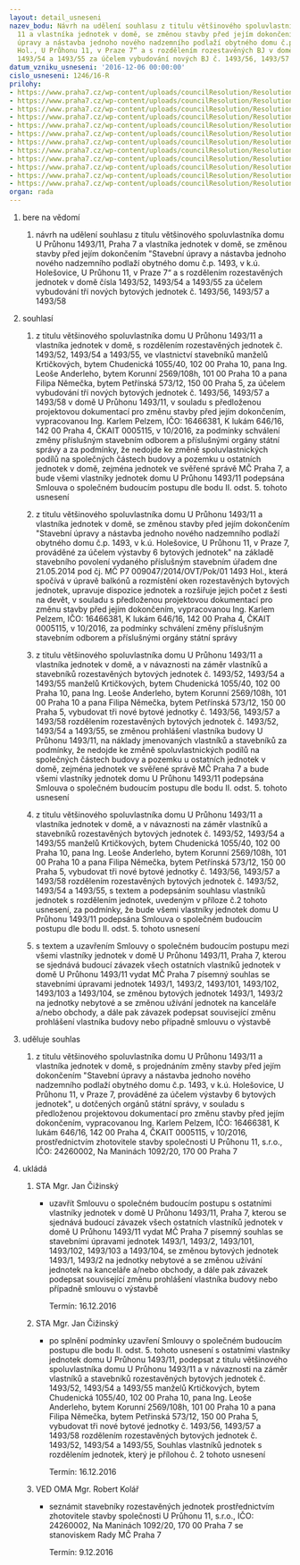 ```yaml
---
layout: detail_usneseni
nazev_bodu: Návrh na udělení souhlasu z titulu většinového spoluvlastníka domu U Průhonu
  11 a vlastníka jednotek v domě, se změnou stavby před jejím dokončením "Stavební
  úpravy a nástavba jednoho nového nadzemního podlaží obytného domu č.p. 1493, k.ú.
  Hol., U Průhonu 11, v Praze 7“ a s rozdělením rozestavěných BJ v domě č. 1493/52,
  1493/54 a 1493/55 za účelem vybudování nových BJ č. 1493/56, 1493/57 a 1493/58
datum_vzniku_usneseni: '2016-12-06 00:00:00'
cislo_usneseni: 1246/16-R
prilohy:
- https://www.praha7.cz/wp-content/uploads/councilResolution/Resolutions/27977/export/01_Pruhon11_RozdelJed_ZSPD2016~142660.doc
- https://www.praha7.cz/wp-content/uploads/councilResolution/Resolutions/27977/export/02_Pruhon11_RozdelJed_ZSPD2016Anonim~142659.docx
- https://www.praha7.cz/wp-content/uploads/councilResolution/Resolutions/27977/export/03_Pruhon11_RozdelJed_ZSPD2016~142658.pdf
- https://www.praha7.cz/wp-content/uploads/councilResolution/Resolutions/27977/export/04_Pruhon11_RozdelJed_ZSPD2016~142657.pdf
- https://www.praha7.cz/wp-content/uploads/councilResolution/Resolutions/27977/export/05_Pruhon11_RozdelJed_ZSPD2016~142656.pdf
- https://www.praha7.cz/wp-content/uploads/councilResolution/Resolutions/27977/export/06_Pruhon11_RozdelJed_ZSPD2016~142655.pdf
- https://www.praha7.cz/wp-content/uploads/councilResolution/Resolutions/27977/export/07_Pruhon11_RozdelJed_ZSPD2016~142654.pdf
- https://www.praha7.cz/wp-content/uploads/councilResolution/Resolutions/27977/export/08_Pruhon11_RozdelJed_ZSPD2016Anoim~142653.docx
- https://www.praha7.cz/wp-content/uploads/councilResolution/Resolutions/27977/export/09_Pruhon11_RozdelJed_ZSPD2016~142652.pdf
- https://www.praha7.cz/wp-content/uploads/councilResolution/Resolutions/27977/export/10_Pruhon11_RozdelJed_ZSPD2016~142651.pdf
- https://www.praha7.cz/wp-content/uploads/councilResolution/Resolutions/27977/export/11_Pruhon11_RozdelJed_ZSPD2016~142650.pdf
- https://www.praha7.cz/wp-content/uploads/councilResolution/Resolutions/27977/export/export~297161.pdf
organ: rada
---
```

<ol id="urzList" class="urzList_view"><li id="" class="urzClass1"><span name="1">bere na vědomí</span><ol class="urzOlClass"><li style="text-align: left;" id="" class="urzClass2"><span><p>návrh na udělení souhlasu z titulu většinového spoluvlastníka domu U Průhonu 1493/11, Praha 7 a vlastníka jednotek v domě, se změnou stavby před jejím dokončením "Stavební úpravy a nástavba jednoho nového nadzemního podlaží obytného domu č.p. 1493, v k.ú. Holešovice, U Průhonu 11, v Praze 7“ a s rozdělením rozestavěných jednotek v domě čísla 1493/52, 1493/54 a 1493/55 za účelem vybudování tří nových bytových jednotek č. 1493/56, 1493/57 a 1493/58</p></span></li></ol></li><li id="" class="urzClass1"><span name="26">souhlasí</span><ol class="urzOlClass"><li style="text-align: left;" id="" class="urzClass2"><span><p>z titulu většinového spoluvlastníka domu U Průhonu 1493/11 a vlastníka jednotek v domě, s rozdělením rozestavěných jednotek č. 1493/52, 1493/54 a 1493/55, ve vlastnictví stavebníků manželů Krtičkových, bytem Chudenická 1055/40, 102 00 Praha 10, pana Ing. Leoše Anderleho, bytem Korunní 2569/108h, 101 00 Praha 10 a pana Filipa Němečka, bytem Petřínská 573/12, 150 00 Praha 5, za účelem vybudování tří nových bytových jednotek č. 1493/56, 1493/57 a 1493/58 v domě U Průhonu 1493/11, v souladu s předloženou projektovou dokumentací pro změnu stavby před jejím dokončením, vypracovanou Ing. Karlem Pelzem, IČO: 16466381, K lukám 646/16, 142 00 Praha 4, ČKAIT 0005115, v 10/2016, za podmínky schválení změny příslušným stavebním odborem a příslušnými orgány státní správy a za podmínky, že nedojde ke změně spoluvlastnických podílů na společných částech budovy a pozemku u ostatních jednotek v domě, zejména jednotek ve svěřené správě MČ Praha 7, a bude všemi vlastníky jednotek domu U Průhonu 1493/11 podepsána Smlouva o společném budoucím postupu dle bodu II. odst. 5. tohoto usnesení</p></span></li><li style="text-align: left;" id="" class="urzClass2"><span><p>z titulu většinového spoluvlastníka domu U Průhonu 1493/11 a vlastníka jednotek v domě, se změnou stavby před jejím dokončením "Stavební úpravy a nástavba jednoho nového nadzemního podlaží obytného domu č.p. 1493, v k.ú. Holešovice, U Průhonu 11, v Praze 7, prováděné za účelem výstavby 6 bytových jednotek" na základě stavebního povolení vydaného příslušným stavebním úřadem dne 21.05.2014 pod čj. MČ P7 009047/2014/OVT/Pok/01 1493 Hol., která spočívá v úpravě balkónů a rozmístění oken rozestavěných bytových jednotek, upravuje dispozice jednotek a rozšiřuje jejich počet z šesti na devět, v souladu s předloženou projektovou dokumentací pro změnu stavby před jejím dokončením, vypracovanou Ing. Karlem Pelzem, IČO: 16466381, K lukám 646/16, 142 00 Praha 4, ČKAIT 0005115, v 10/2016, za podmínky schválení změny příslušným stavebním odborem a příslušnými orgány státní správy</p></span></li><li style="text-align: left;" id="" class="urzClass2"><span><p>z titulu většinového spoluvlastníka domu U Průhonu 1493/11 a vlastníka jednotek v domě, a v návaznosti na záměr vlastníků a stavebníků rozestavěných bytových jednotek č. 1493/52, 1493/54 a 1493/55 manželů Krtičkových, bytem Chudenická 1055/40, 102 00 Praha 10, pana Ing. Leoše Anderleho, bytem Korunní 2569/108h, 101 00 Praha 10 a pana Filipa Němečka, bytem Petřínská 573/12, 150 00 Praha 5, vybudovat tři nové bytové jednotky č. 1493/56, 1493/57 a 1493/58 rozdělením rozestavěných bytových jednotek č. 1493/52, 1493/54 a 1493/55, se změnou prohlášení vlastníka budovy U Průhonu 1493/11, na náklady jmenovaných vlastníků a stavebníků za podmínky, že nedojde ke změně spoluvlastnických podílů na společných částech budovy a pozemku u ostatních jednotek v domě, zejména jednotek ve svěřené správě MČ Praha 7 a bude všemi vlastníky jednotek domu U Průhonu 1493/11 podepsána Smlouva o společném budoucím postupu dle bodu II. odst. 5. tohoto usnesení</p></span></li><li style="text-align: left;" id="" class="urzClass2"><span><p>z titulu většinového spoluvlastníka domu U Průhonu 1493/11 a vlastníka jednotek v domě, a v návaznosti na záměr vlastníků a stavebníků rozestavěných bytových jednotek č. 1493/52, 1493/54 a 1493/55 manželů Krtičkových, bytem Chudenická 1055/40, 102 00 Praha 10, pana Ing. Leoše Anderleho, bytem Korunní 2569/108h, 101 00 Praha 10 a pana Filipa Němečka, bytem Petřínská 573/12, 150 00 Praha 5, vybudovat tři nové bytové jednotky č. 1493/56, 1493/57 a 1493/58 rozdělením rozestavěných bytových jednotek č. 1493/52, 1493/54 a 1493/55, s textem a podepsáním souhlasu vlastníků jednotek s rozdělením jednotek, uvedeným v příloze č.2 tohoto usnesení, za podmínky, že bude všemi vlastníky jednotek domu U Průhonu 1493/11 podepsána Smlouva o společném budoucím postupu dle bodu II. odst. 5. tohoto usnesení</p></span></li><li style="text-align: left;" id="" class="urzClass2"><span><p>s textem a uzavřením Smlouvy o společném budoucím postupu mezi všemi vlastníky jednotek v domě U Průhonu 1493/11, Praha 7, kterou se sjednává budoucí závazek všech ostatních vlastníků jednotek v domě U Průhonu 1493/11 vydat MČ Praha 7 písemný souhlas se stavebními úpravami jednotek 1493/1, 1493/2, 1493/101, 1493/102, 1493/103 a 1493/104, se změnou bytových jednotek 1493/1, 1493/2 na jednotky nebytové a se změnou užívání jednotek na kanceláře a/nebo obchody, a dále pak závazek podepsat související změnu prohlášení vlastníka budovy nebo případně smlouvu o výstavbě</p></span></li></ol></li><li id="" class="urzClass1"><span name="32">uděluje souhlas</span><ol class="urzOlClass"><li style="text-align: left;" id="" class="urzClass2"><span><p>z titulu většinového spoluvlastníka domu U Průhonu 1493/11 a vlastníka jednotek v domě, s projednáním změny stavby před jejím dokončením "Stavební úpravy a nástavba jednoho nového nadzemního podlaží obytného domu č.p. 1493, v k.ú. Holešovice, U Průhonu 11, v Praze 7, prováděné za účelem výstavby 6 bytových jednotek", u dotčených orgánů státní správy, v souladu s předloženou projektovou dokumentací pro změnu stavby před jejím dokončením, vypracovanou Ing. Karlem Pelzem, IČO: 16466381, K lukám 646/16, 142 00 Praha 4, ČKAIT 0005115, v 10/2016, prostřednictvím zhotovitele stavby společnosti U Průhonu 11, s.r.o., IČO: 24260002, Na Maninách 1092/20, 170 00 Praha 7</p></span></li></ol></li><li class="urzClass1" id="urzUkoly"><span name="1">ukládá</span><ol class="urzOlClass"><li class="urzClass2"><span><p>STA Mgr. Jan Čižinský</p></span><ul class="urzUlClass"><li class="urzClass3"><span><p>uzavřít Smlouvu o společném budoucím postupu s ostatními vlastníky jednotek v domě U Průhonu 1493/11, Praha 7, kterou se sjednává budoucí závazek všech ostatních vlastníků jednotek v domě U Průhonu 1493/11 vydat MČ Praha 7 písemný souhlas se stavebními úpravami jednotek 1493/1, 1493/2, 1493/101, 1493/102, 1493/103 a 1493/104, se změnou bytových jednotek 1493/1, 1493/2 na jednotky nebytové a se změnou užívání jednotek na kanceláře a/nebo obchody, a dále pak závazek podepsat související změnu prohlášení vlastníka budovy nebo případně smlouvu o výstavbě</p></span><span class="urzUkolTermin">  Termín:&nbsp;16.12.2016</span></li></ul></li><li class="urzClass2"><span><p>STA Mgr. Jan Čižinský</p></span><ul class="urzUlClass"><li class="urzClass3"><span><p>po splnění podmínky uzavření Smlouvy o společném budoucím postupu dle bodu II. odst. 5. tohoto usnesení s ostatními vlastníky jednotek domu U Průhonu 1493/11, podepsat z titulu většinového spoluvlastníka domu U Průhonu 1493/11 a v návaznosti na záměr vlastníků a stavebníků rozestavěných bytových jednotek č. 1493/52, 1493/54 a 1493/55 manželů Krtičkových, bytem Chudenická 1055/40, 102 00 Praha 10, pana Ing. Leoše Anderleho, bytem Korunní 2569/108h, 101 00 Praha 10 a pana Filipa Němečka, bytem Petřinská  573/12, 150 00 Praha 5, vybudovat tři nové bytové jednotky č. 1493/56, 1493/57 a 1493/58 rozdělením rozestavěných bytových jednotek č. 1493/52, 1493/54 a 1493/55, Souhlas vlastníků jednotek s rozdělením jednotek, který je přílohou č. 2 tohoto usnesení</p></span><span class="urzUkolTermin">  Termín:&nbsp;16.12.2016</span></li></ul></li><li class="urzClass2"><span><p>VED OMA Mgr. Robert Kolář</p></span><ul class="urzUlClass"><li class="urzClass3"><span><p>seznámit stavebníky rozestavěných jednotek prostřednictvím zhotovitele stavby společnosti U Průhonu 11, s.r.o., IČO: 24260002, Na Maninách 1092/20, 170 00 Praha 7 se stanoviskem Rady MČ Praha 7</p></span><span class="urzUkolTermin">  Termín:&nbsp;9.12.2016</span></li></ul></li></ol></li></ol>